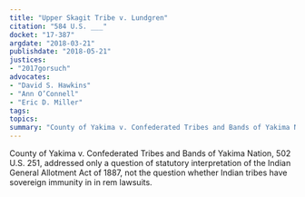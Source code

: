 ```yaml
---
title: "Upper Skagit Tribe v. Lundgren"
citation: "584 U.S. ___"
docket: "17-387"
argdate: "2018-03-21"
publishdate: "2018-05-21"
justices:
- "2017gorsuch"
advocates:
- "David S. Hawkins"
- "Ann O’Connell"
- "Eric D. Miller"
tags:
topics:
summary: "County of Yakima v. Confederated Tribes and Bands of Yakima Nation, 502 U.S. 251, addressed only a question of statutory interpretation of the Indian General Allotment Act of 1887, not the question whether Indian tribes have sovereign immunity in in rem lawsuits."
---
```

County of Yakima v. Confederated Tribes and Bands of Yakima Nation, 502 U.S. 251, addressed only a question of statutory interpretation of the Indian General Allotment Act of 1887, not the question whether Indian tribes have sovereign immunity in in rem lawsuits.

